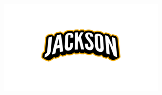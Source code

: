 <div align="center">
  <img src="./assets/images/Nice%20Logo_page-0001.jpg" alt="Jackson" style="max-height=50%;">
</div>
